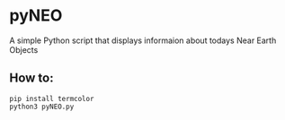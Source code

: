 # pyNEO
A simple Python script that displays informaion about todays Near Earth Objects

## How to:
```
pip install termcolor
python3 pyNEO.py
```
